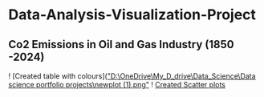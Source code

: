 # Data-Analysis-Visualization-Project
## Co2 Emissions in Oil and Gas Industry (1850 -2024)


! [Created table with colours](["D:\OneDrive\My_D_drive\Data_Science\Data science portfolio projects\newplot (1).png"](https://github.com/oluwarotimiyinka/data-analysis-Visualization-Project/blob/main/newplot%20(1).png)
! [Created Scatter plots](https://github.com/oluwarotimiyinka/data-analysis-Visualization-Project/blob/main/Scatterplot.png)
